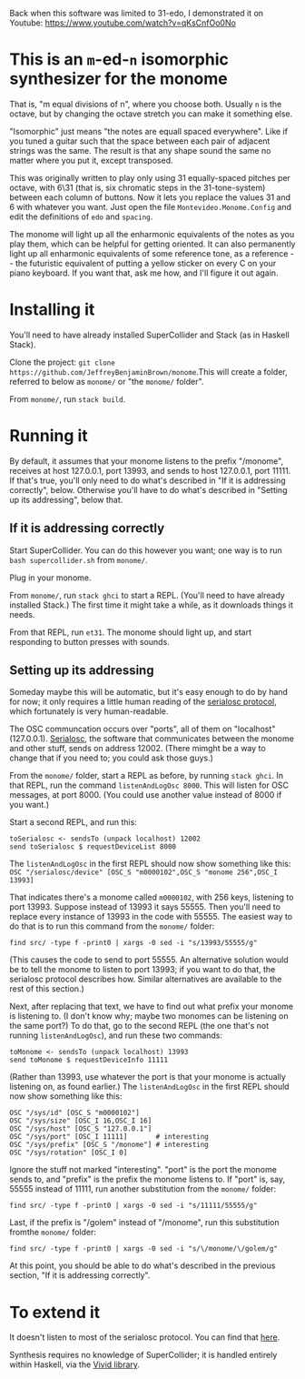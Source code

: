Back when this software was limited to 31-edo, I demonstrated it on Youtube:
https://www.youtube.com/watch?v=qKsCnfOo0No


# This is an `m`-ed-`n` isomorphic synthesizer for the monome

That is, "m equal divisions of n", where you choose both. Usually `n` is the octave, but by changing the octave stretch you can make it something else.

"Isomorphic" just means "the notes are equall spaced everywhere". Like if you tuned a guitar such that the space between each pair of adjacent strings was the same. The result is that any shape sound the same no matter where you put it, except transposed.

This was originally written to play only using 31 equally-spaced pitches per octave,
with 6\31 (that is, six chromatic steps in the 31-tone-system) between each column of buttons.
Now it lets you replace the values 31 and 6 with whatever you want.
Just open the file `Montevideo.Monome.Config` and edit the definitions of `edo` and `spacing`.

The monome will light up all the enharmonic equivalents of the notes as you play them, which can be helpful for getting oriented. It can also permanently light up all enharmonic equivalents of some reference tone, as a reference -- the futuristic equivalent of putting a yellow sticker on every C on your piano keyboard. If you want that, ask me how, and I'll figure it out again.


# Installing it

You'll need to have already installed SuperCollider and Stack
(as in Haskell Stack).

Clone the project: `git clone https://github.com/JeffreyBenjaminBrown/monome`.This will create a folder,
referred to below as `monome/` or "the `monome/` folder".

From `monome/`, run `stack build`.


# Running it

By default, it assumes that your monome listens to the prefix "/monome",
receives at host 127.0.0.1, port 13993, and sends to host 127.0.0.1,
port 11111. If that's true, you'll only need to do what's described in
"If it is addressing correctly", below.
Otherwise you'll have to do what's described in
"Setting up its addressing", below that.


## If it is addressing correctly

Start SuperCollider. You can do this however you want;
one way is to run `bash supercollider.sh` from `monome/`.

Plug in your monome.

From `monome/`, run `stack ghci` to start a REPL.
(You'll need to have already installed Stack.)
The first time it might take a while, as it downloads things it needs.

From that REPL, run `et31`. The monome should light up,
and start responding to button presses with sounds.


## Setting up its addressing

Someday maybe this will be automatic,
but it's easy enough to do by hand for now;
it only requires a little human reading of the
[serialosc protocol](https://monome.org/docs/osc/),
which fortunately is very human-readable.

The OSC communcation occurs over "ports",
all of them on "localhost" (127.0.0.1).
[Serialosc](https://github.com/monome/serialosc),
the software that communicates between the monome and other stuff,
sends on address 12002. (There mimght be a way to change that if you need to;
you could ask those guys.)

From the `monome/` folder, start a REPL as before, by running `stack ghci`.
In that REPL, run the command `listenAndLogOsc 8000`.
This will listen for OSC messages, at port 8000.
(You could use another value instead of 8000 if you want.)

Start a second REPL, and run this:
```
toSerialosc <- sendsTo (unpack localhost) 12002
send toSerialosc $ requestDeviceList 8000
```

The `listenAndLogOsc` in the first REPL should now show something like this:
`OSC "/serialosc/device" [OSC_S "m0000102",OSC_S "monome 256",OSC_I 13993]`

That indicates there's a monome called `m0000102`, with 256 keys,
listening to port 13993. Suppose instead of 13993 it says 55555.
Then you'll need to replace every instance of 13993 in the code with 55555.
The easiest way to do that is to run this command from the `monome/` folder:
```
find src/ -type f -print0 | xargs -0 sed -i "s/13993/55555/g"
```

(This causes the code to send to port 55555.
An alternative solution would be to tell the monome to listen to port 13993;
if you want to do that, the serialosc protocol describes how.
Similar alternatives are available to the rest of this section.)

Next, after replacing that text,
we have to find out what prefix your monome is listening to.
(I don't know why; maybe two monomes can be listening on the same port?)
To do that, go to the second REPL (the one that's not running
`listenAndLogOsc`), and run these two commands:
```
toMonome <- sendsTo (unpack localhost) 13993
send toMonome $ requestDeviceInfo 11111
```

(Rather than 13993,
use whatever the port is that your monome is actually listening on,
as found earlier.) The `listenAndLogOsc`
in the first REPL should now show something like this:
```
OSC "/sys/id" [OSC_S "m0000102"]
OSC "/sys/size" [OSC_I 16,OSC_I 16]
OSC "/sys/host" [OSC_S "127.0.0.1"]
OSC "/sys/port" [OSC_I 11111]       # interesting
OSC "/sys/prefix" [OSC_S "/monome"] # interesting
OSC "/sys/rotation" [OSC_I 0]
```

Ignore the stuff not marked "interesting".
"port" is the port the monome sends to,
and "prefix" is the prefix the monome listens to. If "port" is, say,
55555 instead of 11111, run another substitution from the `monome/` folder:
```
find src/ -type f -print0 | xargs -0 sed -i "s/11111/55555/g"
```

Last, if the prefix is "/golem" instead of "/monome",
run this substitution fromthe `monome/` folder:
```
find src/ -type f -print0 | xargs -0 sed -i "s/\/monome/\/golem/g"
```

At this point,
you should be able to do what's described in the previous section,
"If it is addressing correctly".


# To extend it

It doesn't listen to most of the serialosc protocol.
You can find that [here](https://monome.org/docs/osc/).

Synthesis requires no knowledge of SuperCollider;
it is handled entirely within Haskell,
via the [Vivid library](http://hackage.haskell.org/package/vivid).
